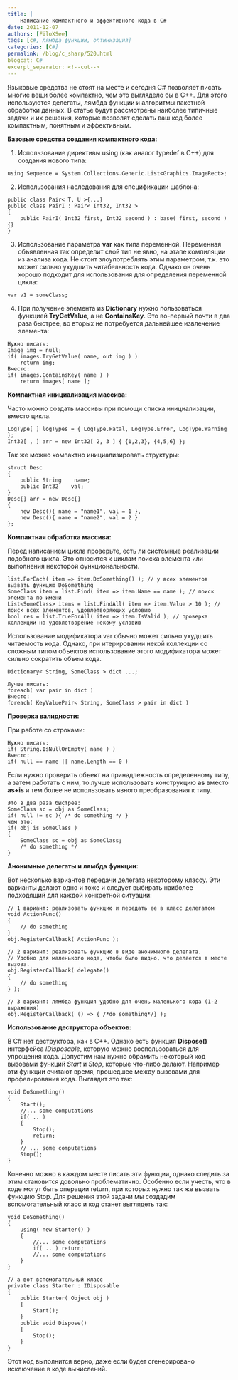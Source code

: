 ```yaml
---
title: |
    Написание компактного и эффективного кода в C#
date: 2011-12-07
authors: [FiloXSee]
tags: [c#, лямбда функции, оптимизация]
categories: [C#]
permalink: /blog/c_sharp/520.html
blogcat: C#
excerpt_separator: <!--cut-->
---
```


Языковые средства не стоят на месте и сегодня C# позволяет писать многие вещи более компактно, чем это выглядело бы в C++. Для этого используются делегаты, лямбда функции и алгоритмы пакетной обработки данных. В статье будут рассмотрены наиболее типичные задачи и их решения, которые позволят сделать ваш код более компактным, понятным и эффективным.


<!--cut-->


**Базовые средства создания компактного кода:**

1. Использование директивы using (как аналог typedef в С++) для создания нового типа:

```
using Sequence = System.Collections.Generic.List<Graphics.ImageRect>;
```

2. Использования наследования для спецификации шаблона:

```
public class Pair< T, U >{...}
public class PairI : Pair< Int32, Int32 >
{
    public PairI( Int32 first, Int32 second ) : base( first, second ) {}
}
```

3. Использование параметра **var** как типа переменной. Переменная объявленная так определит свой тип не явно, на этапе компиляции из анализа кода. Не стоит злоупотреблять этим параметром, т.к. это может сильно ухудшить читабельность кода. Однако он очень хорошо подходит для использования для определения переменной цикла:

```
var v1 = someClass;
```

4. При получение элемента из **Dictionary** нужно пользоваться функцией **TryGetValue**, а не **ContainsKey**. Это во-первый почти в два раза быстрее, во вторых не потребуется дальнейшее извлечение элемента:

```
Нужно писать:
Image img = null;
if( images.TryGetValue( name, out img ) )
    return img;
Вместо:
if( images.ContainsKey( name ) )
    return images[ name ];
```


**Компактная инициализация массива:**

Часто можно создать массивы при помощи списка инициализации, вместо цикла.

```
LogType[ ] logTypes = { LogType.Fatal, LogType.Error, LogType.Warning };
Int32[ , ] arr = new Int32[ 2, 3 ] { {1,2,3}, {4,5,6} };
```


Так же можно компактно инициализировать структуры:

```
struct Desc
{
    public String    name;
    public Int32    val;
}
Desc[] arr = new Desc[]
{
    new Desc(){ name = "name1", val = 1 },
    new Desc(){ name = "name2", val = 2 }
};
```


**Компактная обработка массива:**

Перед написанием цикла проверьте, есть ли системные реализации подобного цикла. Это относится к циклам поиска элемента или выполнения некоторой функциональности.

```
list.ForEach( item => item.DoSomething() ); // у всех элементов вызвать функцию DoSomething
SomeClass item = list.Find( item => item.Name == name ); // поиск элемента по имени
List<SomeClass> items = list.FindAll( item => item.Value > 10 ); // поиск всех элементов, удовлетворяющих условию
bool res = list.TrueForAll( item => item.IsValid ); // проверка коллекции на удовлетворение некому условию
```


Использование модификатора var обычно может сильно ухудшить читаемость кода. Однако, при итерировании некой коллекции со сложным типом объектов использование этого модификатора может сильно сократить объем кода.

```
Dictionary< String, SomeClass > dict ...;

Лучше писать:
foreach( var pair in dict )
Вместо:
foreach( KeyValuePair< String, SomeClass > pair in dict )
```


**Проверка валидности:**

При работе со строками:

```
Нужно писать:
if( String.IsNullOrEmpty( name ) )
Вместо:
if( null == name || name.Length == 0 )
```


Если нужно проверить объект на принадлежность определенному типу, а затем работать с ним, то лучше использовать конструкцию **as** вместо **as+is** и тем более не использовать явного преобразования к типу.

```
Это в два раза быстрее:
SomeClass sc = obj as SomeClass;
if( null != sc ){ /* do something */ }
чем это:
if( obj is SomeClass )
{
    SomeClass sc = obj as SomeClass;
    /* do something */
}
```


**Анонимные делегаты и лямбда функции:**

Вот несколько вариантов передачи делегата некоторому классу. Эти варианты делают одно и тоже и следует выбирать наиболее подходящий для каждой конкретной ситуации:

```
// 1 вариант: реализовать функцию и передать ее в класс делегатом
void ActionFunc()
{
    // do something
}
obj.RegisterCallback( ActionFunc );

// 2 вариант: реализовать функцию в виде анонимного делегата.
// Удобно для маленького кода, чтобы было видно, что делается в месте вызова.
obj.RegisterCallback( delegate()
{
    // do something
} );

// 3 вариант: лямбда функция удобно для очень маленького кода (1-2 выражения)
obj.RegisterCallback( () => { /*do something*/} );
```


**Использование деструктора объектов:**

В C# нет деструктора, как в С++. Однако есть функция **Dispose()** интерфейса _IDisposable_, которую можно воспользоваться для упрощения кода. Допустим нам нужно обрамить некоторый код вызовами функций _Start_ и _Stop_, которые что-либо делают. Например эти функции считают время, прошедшее между вызовами для профелирования кода. Выглядит это так:


```
void DoSomething()
{
    Start();
    //... some computations
    if( .. )
    {
        Stop();
        return;
    }
    // ... some computations
    Stop();
}
```


Конечно можно в каждом месте писать эти функции, однако следить за этим становится довольно проблематично. Особенно если учесть, что в коде могут быть операции return, при которых нужно так же вызвать функцию Stop. Для решения этой задачи мы создадим вспомогательный класс и код станет выглядеть так:


```
void DoSomething()
{
    using( new Starter() )
    {
        //... some computations
        if( .. ) return;
        //... some computations
    }
}

// а вот вспомогательный класс
private class Starter : IDisposable
{
    public Starter( Object obj )
    {
        Start();
    }
    public void Dispose()
    {
        Stop();
    }
}
```


Этот код выполнится верно, даже если будет сгенерировано исключение в коде вычислений.

